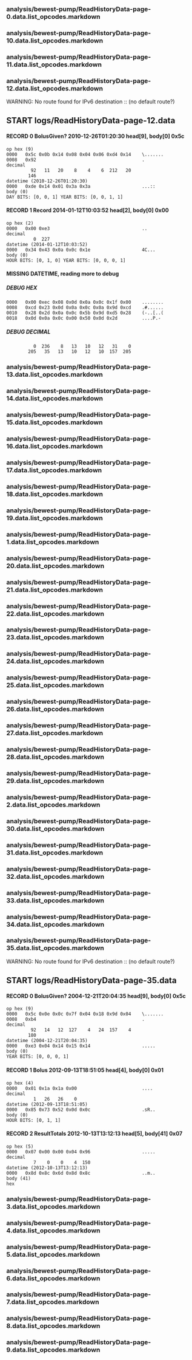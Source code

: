 ### analysis/bewest-pump/ReadHistoryData-page-0.data.list_opcodes.markdown

### analysis/bewest-pump/ReadHistoryData-page-10.data.list_opcodes.markdown

### analysis/bewest-pump/ReadHistoryData-page-11.data.list_opcodes.markdown

### analysis/bewest-pump/ReadHistoryData-page-12.data.list_opcodes.markdown
WARNING: No route found for IPv6 destination :: (no default route?)
## START logs/ReadHistoryData-page-12.data
#### RECORD 0 BolusGiven? 2010-12-26T01:20:30 head[9], body[0] 0x5c
    op hex (9)
    0000   0x5c 0x0b 0x14 0x08 0x04 0x06 0xd4 0x14    \.......
    0008   0x92                                       .
    decimal
             92   11   20    8    4    6  212   20
            146
    datetime (2010-12-26T01:20:30)
    0000   0xde 0x14 0x01 0x3a 0x3a                   ...::
    body (0)
    DAY BITS: [0, 0, 1] YEAR BITS: [0, 0, 1, 1]

#### RECORD 1 Record 2014-01-12T10:03:52 head[2], body[0] 0x00
    op hex (2)
    0000   0x00 0xe3                                  ..
    decimal
              0  227
    datetime (2014-01-12T10:03:52)
    0000   0x34 0x43 0x0a 0x0c 0x1e                   4C...
    body (0)
    HOUR BITS: [0, 1, 0] YEAR BITS: [0, 0, 0, 1]

#### MISSING DATETIME, reading more to debug
##### DEBUG HEX
    0000   0x00 0xec 0x08 0x0d 0x0a 0x0c 0x1f 0x00    ........
    0008   0xcd 0x23 0x0d 0x0a 0x0c 0x0a 0x9d 0xcd    .#......
    0010   0x28 0x2d 0x0a 0x0c 0x5b 0x9d 0xd5 0x28    (-..[..(
    0018   0x0d 0x0a 0x0c 0x00 0x50 0x0d 0x2d         ....P.-
##### DEBUG DECIMAL
              0  236    8   13   10   12   31    0
            205   35   13   10   12   10  157  205

### analysis/bewest-pump/ReadHistoryData-page-13.data.list_opcodes.markdown

### analysis/bewest-pump/ReadHistoryData-page-14.data.list_opcodes.markdown

### analysis/bewest-pump/ReadHistoryData-page-15.data.list_opcodes.markdown

### analysis/bewest-pump/ReadHistoryData-page-16.data.list_opcodes.markdown

### analysis/bewest-pump/ReadHistoryData-page-17.data.list_opcodes.markdown

### analysis/bewest-pump/ReadHistoryData-page-18.data.list_opcodes.markdown

### analysis/bewest-pump/ReadHistoryData-page-19.data.list_opcodes.markdown

### analysis/bewest-pump/ReadHistoryData-page-1.data.list_opcodes.markdown

### analysis/bewest-pump/ReadHistoryData-page-20.data.list_opcodes.markdown

### analysis/bewest-pump/ReadHistoryData-page-21.data.list_opcodes.markdown

### analysis/bewest-pump/ReadHistoryData-page-22.data.list_opcodes.markdown

### analysis/bewest-pump/ReadHistoryData-page-23.data.list_opcodes.markdown

### analysis/bewest-pump/ReadHistoryData-page-24.data.list_opcodes.markdown

### analysis/bewest-pump/ReadHistoryData-page-25.data.list_opcodes.markdown

### analysis/bewest-pump/ReadHistoryData-page-26.data.list_opcodes.markdown

### analysis/bewest-pump/ReadHistoryData-page-27.data.list_opcodes.markdown

### analysis/bewest-pump/ReadHistoryData-page-28.data.list_opcodes.markdown

### analysis/bewest-pump/ReadHistoryData-page-29.data.list_opcodes.markdown

### analysis/bewest-pump/ReadHistoryData-page-2.data.list_opcodes.markdown

### analysis/bewest-pump/ReadHistoryData-page-30.data.list_opcodes.markdown

### analysis/bewest-pump/ReadHistoryData-page-31.data.list_opcodes.markdown

### analysis/bewest-pump/ReadHistoryData-page-32.data.list_opcodes.markdown

### analysis/bewest-pump/ReadHistoryData-page-33.data.list_opcodes.markdown

### analysis/bewest-pump/ReadHistoryData-page-34.data.list_opcodes.markdown

### analysis/bewest-pump/ReadHistoryData-page-35.data.list_opcodes.markdown
WARNING: No route found for IPv6 destination :: (no default route?)
## START logs/ReadHistoryData-page-35.data
#### RECORD 0 BolusGiven? 2004-12-21T20:04:35 head[9], body[0] 0x5c
    op hex (9)
    0000   0x5c 0x0e 0x0c 0x7f 0x04 0x18 0x9d 0x04    \.......
    0008   0xb4                                       .
    decimal
             92   14   12  127    4   24  157    4
            180
    datetime (2004-12-21T20:04:35)
    0000   0xe3 0x04 0x14 0x15 0x14                   .....
    body (0)
    YEAR BITS: [0, 0, 0, 1]

#### RECORD 1 Bolus 2012-09-13T18:51:05 head[4], body[0] 0x01
    op hex (4)
    0000   0x01 0x1a 0x1a 0x00                        ....
    decimal
              1   26   26    0
    datetime (2012-09-13T18:51:05)
    0000   0x85 0x73 0x52 0x0d 0x0c                   .sR..
    body (0)
    HOUR BITS: [0, 1, 1]

#### RECORD 2 ResultTotals 2012-10-13T13:12:13 head[5], body[41] 0x07
    op hex (5)
    0000   0x07 0x00 0x00 0x04 0x96                   .....
    decimal
              7    0    0    4  150
    datetime (2012-10-13T13:12:13)
    0000   0x8d 0x8c 0x6d 0x8d 0x8c                   ..m..
    body (41)
    hex

### analysis/bewest-pump/ReadHistoryData-page-3.data.list_opcodes.markdown

### analysis/bewest-pump/ReadHistoryData-page-4.data.list_opcodes.markdown

### analysis/bewest-pump/ReadHistoryData-page-5.data.list_opcodes.markdown

### analysis/bewest-pump/ReadHistoryData-page-6.data.list_opcodes.markdown

### analysis/bewest-pump/ReadHistoryData-page-7.data.list_opcodes.markdown

### analysis/bewest-pump/ReadHistoryData-page-8.data.list_opcodes.markdown

### analysis/bewest-pump/ReadHistoryData-page-9.data.list_opcodes.markdown

